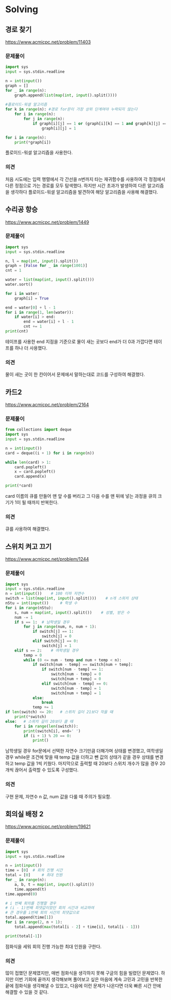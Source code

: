# Solving

## 경로 찾기
https://www.acmicpc.net/problem/11403
### 문제풀이
```python
import sys
input = sys.stdin.readline

n = int(input())
graph = []
for _ in range(n):
    graph.append(list(map(int, input().split())))
    
#플로이드-워셜 알고리즘
for k in range(n): #경로 for문이 가장 상위 단계여야 누락되지 않는다
    for i in range(n):
        for j in range(n): 
            if graph[i][j] == 1 or (graph[i][k] == 1 and graph[k][j] == 1):
                graph[i][j] = 1

for i in range(n):
    print(*graph[i])
```
플로이드-워셜 알고리즘을 사용한다.
### 의견
처음 시도에는 입력 행렬에서 각 간선을 n번까지 타는 재귀함수를 사용하여 각 정점에서 다른 정점으로 가는 경로를 모두 탐색했다. 하지만 시간 초과가 발생하여 다른 알고리즘을 생각하다 플로이드-워셜 알고리즘을 발견하여 해당 알고리즘을 사용해 해결했다.


## 수리공 항승
https://www.acmicpc.net/problem/1449
### 문제풀이
```python
import sys
input = sys.stdin.readline

n, l = map(int, input().split())
graph = [False for _ in range(1001)]
cnt = 1

water = list(map(int, input().split()))
water.sort()

for i in water:
    graph[i] = True

end = water[0] + l - 1
for i in range(1, len(water)):
    if water[i] > end:
        end = water[i] + l - 1
        cnt += 1
print(cnt)
```
테이프를 사용한 end 지점을 기준으로 물이 새는 곳보다 end가 더 0과 가깝다면 테이프를 하나 더 사용했다.
### 의견
물이 새는 곳이 한 칸이어서 문제에서 말하는대로 코드를 구성하여 해결했다.


## 카드2
https://www.acmicpc.net/problem/2164
### 문제풀이
```python
from collections import deque
import sys
input = sys.stdin.readline

n = int(input())
card = deque((i + 1) for i in range(n))

while len(card) > 1:
    card.popleft()
    x = card.popleft()
    card.append(x)

print(*card)
```
card 이름의 큐를 만들어 맨 앞 수를 버리고 그 다음 수를 맨 뒤에 넣는 과정을 큐의 크기가 1이 될 때까지 반복한다.
### 의견
큐를 사용하여 해결했다.


## 스위치 켜고 끄기
https://www.acmicpc.net/problem/1244
### 문제풀이
```python
import sys
input = sys.stdin.readline
n = int(input())    # 100 이하 자연수
switch = list(map(int, input().split()))    # n개 스위치 상태
nStu = int(input())     # 학생 수
for i in range(nStu):
    s, num = map(int, input().split())    # 성별, 받은 수
    num -= 1
    if s == 1:  # 남학생일 경우
        for j in range(num, n, num + 1):
            if switch[j] == 1:
                switch[j] = 0
            elif switch[j] == 0:
                switch[j] = 1
    elif s == 2:    # 여학생일 경우
        temp = 0
        while (0 <= num - temp and num + temp < n):
            if switch[num - temp] == switch[num + temp]:
                if switch[num - temp] == 1:
                    switch[num - temp] = 0
                    switch[num + temp] = 0
                elif switch[num - temp] == 0:
                    switch[num - temp] = 1
                    switch[num + temp] = 1
            else:
                break
            temp += 1
if len(switch) <= 20:   # 스위치 길이 21보다 작을 때
    print(*switch)
else:   # 스위치 길이 20보다 클 때
    for i in range(len(switch)):
        print(switch[i], end=' ')
        if (i + 1) % 20 == 0:
            print()
```
남학생일 경우 for문에서 선택한 자연수 크기만큼 더해가며 상태를 변경했고, 여학생일 경우 while문 조건에 맞을 때 temp 값을 더하고 뺀 값의 상태가 같을 경우 상태를 변경하고 temp 값을 1씩 키웠다. 
마지막으로 출력할 때 20보다 스위치 개수가 많을 경우 20개씩 끊어서 출력할 수 있도록 구성했다.
### 의견
구현 문제, 자연수 n 값, num 값을 다룰 때 주의가 필요함.


## 회의실 배정 2
https://www.acmicpc.net/problem/19621
### 문제풀이
```python
import sys
input = sys.stdin.readline

n = int(input())
time = [0]  # 회의 진행 시간
total = [0]     # 최대 인원
for _ in range(n):
    a, b, t = map(int, input().split())
    time.append(t)
time.append(0)

# i 번째 회의를 진행할 경우 
# (i - 1)번째 최댓값이었던 회의 시간과 비교하여 
# 큰 경우를 i번째 회의 시간의 최댓값으로 
total.append(time[1])
for i in range(2, n + 1):   
    total.append(max(total[i - 2] + time[i], total[i - 1]))

print(total[-1])
```
점화식을 세워 회의 진행 가능한 최대 인원을 구한다.
### 의견
많이 접했던 문제였지만, 매번 점화식을 생각하지 못해 구글의 힘을 빌렸던 문제였다. 하지만 이번 기회에 끝까지 생각해보며 풀어보고 싶은 마음에 계속 고민과 고민을 반복한 끝에 점화식을 생각해낼 수 있었고, 다음에 이런 문제가 나온다면 더욱 빠른 시간 안에 해결할 수 있을 것 같다.